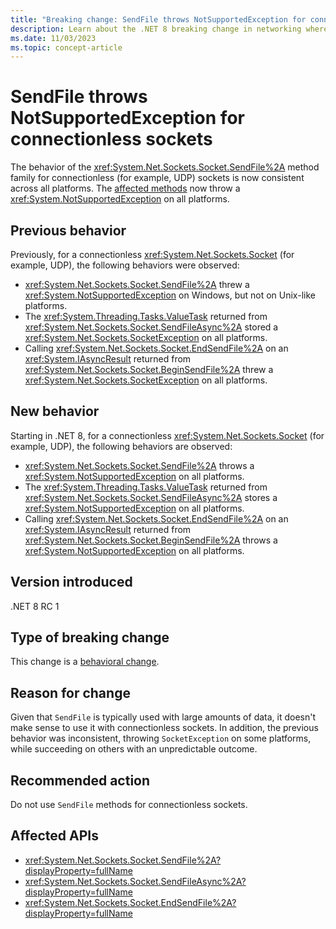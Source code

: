```yaml
---
title: "Breaking change: SendFile throws NotSupportedException for connectionless sockets"
description: Learn about the .NET 8 breaking change in networking where the SendFile, SendFileAsync, and EndSendFile methods now throw a NotSupportedException for connectionless sockets on all platforms.
ms.date: 11/03/2023
ms.topic: concept-article
---
```

# SendFile throws NotSupportedException for connectionless sockets

The behavior of the <xref:System.Net.Sockets.Socket.SendFile%2A> method family for connectionless (for example, UDP) sockets is now consistent across all platforms. The [affected methods](#affected-apis) now throw a <xref:System.NotSupportedException> on all platforms.

## Previous behavior

Previously, for a connectionless <xref:System.Net.Sockets.Socket> (for example, UDP), the following behaviors were observed:

- <xref:System.Net.Sockets.Socket.SendFile%2A> threw a <xref:System.NotSupportedException> on Windows, but not on Unix-like platforms.
- The <xref:System.Threading.Tasks.ValueTask> returned from <xref:System.Net.Sockets.Socket.SendFileAsync%2A> stored a <xref:System.Net.Sockets.SocketException> on all platforms.
- Calling <xref:System.Net.Sockets.Socket.EndSendFile%2A> on an <xref:System.IAsyncResult> returned from <xref:System.Net.Sockets.Socket.BeginSendFile%2A> threw a <xref:System.Net.Sockets.SocketException> on all platforms.

## New behavior

Starting in .NET 8, for a connectionless <xref:System.Net.Sockets.Socket> (for example, UDP), the following behaviors are observed:

- <xref:System.Net.Sockets.Socket.SendFile%2A> throws a <xref:System.NotSupportedException> on all platforms.
- The <xref:System.Threading.Tasks.ValueTask> returned from <xref:System.Net.Sockets.Socket.SendFileAsync%2A> stores a <xref:System.NotSupportedException> on all platforms.
- Calling <xref:System.Net.Sockets.Socket.EndSendFile%2A> on an <xref:System.IAsyncResult> returned from <xref:System.Net.Sockets.Socket.BeginSendFile%2A> throws a <xref:System.NotSupportedException> on all platforms.

## Version introduced

.NET 8 RC 1

## Type of breaking change

This change is a [behavioral change](../../categories.md#behavioral-change).

## Reason for change

Given that `SendFile` is typically used with large amounts of data, it doesn't make sense to use it with connectionless sockets. In addition, the previous behavior was inconsistent, throwing `SocketException` on some platforms, while succeeding on others with an unpredictable outcome.

## Recommended action

Do not use `SendFile` methods for connectionless sockets.

## Affected APIs

- <xref:System.Net.Sockets.Socket.SendFile%2A?displayProperty=fullName>
- <xref:System.Net.Sockets.Socket.SendFileAsync%2A?displayProperty=fullName>
- <xref:System.Net.Sockets.Socket.EndSendFile%2A?displayProperty=fullName>
